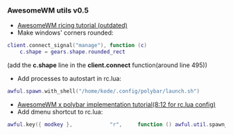 ### AwesomeWM utils v0.5
- [AwesomeWM ricing tutorial (outdated)](https://youtu.be/JONiwmvi3q0)
- Make windows' corners rounded:  
```lua
client.connect_signal("manage"), function (c)
	c.shape = gears.shape.rounded_rect
```
(add the **c.shape** line in the **client.connect** function(around line 495))
- Add processes to autostart in rc.lua:
```lua
awful.spawn.with_shell("/home/kode/.config/polybar/launch.sh")
```
- [AwesomeWM x polybar implementation tutorial(8:12 for rc.lua config)](https://youtu.be/ibRa4A4pIws)
- Add dmenu shortcut to rc.lua:
```lua
awful.key({ modkey },            "r",     function () awful.util.spawn_with_shell("dmenu_run") end))
```

